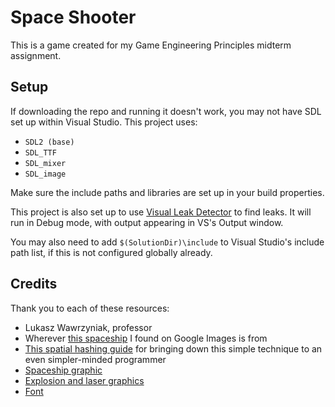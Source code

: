 # Space Shooter
This is a game created for my Game Engineering Principles midterm assignment.

## Setup
If downloading the repo and running it doesn't work, you may not have SDL set up within Visual Studio.  This project uses:
- `SDL2 (base)`
- `SDL_TTF`
- `SDL_mixer`
- `SDL_image`

Make sure the include paths and libraries are set up in your build properties.

This project is also set up to use [Visual Leak Detector](https://vld.codeplex.com/) to find leaks.  It will run in Debug mode, with output appearing in VS's Output window.

You may also need to add `$(SolutionDir)\include` to Visual Studio's include path list, if this is not configured globally already.

## Credits
Thank you to each of these resources:

- Lukasz Wawrzyniak, professor
- Wherever [this spaceship](http://static1.squarespace.com/static/50c25455e4b0ef5720704c6b/54b94ba5e4b0b5bb4be6a892/54b94d72e4b0c2c1fae545b6/1421430256503/Spaceship.png) I found on Google Images is from
- [This spatial hashing guide](https://conkerjo.wordpress.com/2009/06/13/spatial-hashing-implementation-for-fast-2d-collisions/) for bringing down this simple technique to an even simpler-minded programmer
- [Spaceship graphic](http://opengameart.org/content/simple-spaceship)
- [Explosion and laser graphics](http://opengameart.org/content/asteroid-explosions-rocket-mine-and-laser)
- [Font](http://www.dafont.com/visitor.font)
